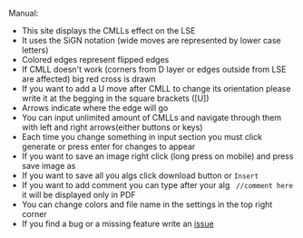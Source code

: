 Manual:
- This site displays the CMLLs effect on the LSE
- It uses the SiGN notation (wide moves are represented by lower case letters)
- Colored edges represent flipped edges
- If CMLL doesn't work (corners from D layer or edges outside from LSE are affected) big red cross is drawn
- If you want to add a U move after CMLL to change its orientation please write it at the begging in the square brackets ([U])
- Arrows indicate where the edge will go
- You can input unlimited amount of CMLLs and navigate through them with left and right arrows(either buttons or keys)
- Each time you change something in input section you must click generate or press enter for changes to appear
- If you want to save an image right click (long press on mobile) and press save image as
- If you want to save all you algs click download button or `Insert`
- If you want to add comment you can type after your alg ` //comment here` it will be displayed only in PDF
- You can change colors and file name in the settings in the top right corner
- If you find a bug or a missing feature write an [issue](https://github.com/badochov/cmll-visualiser/issues)